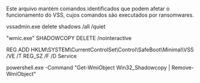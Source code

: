 Este arquivo mantém comandos identificados que podem afetar o funcionamento do VSS, cujos comandos são executados por ransomwares. 

vssadmin.exe delete shadows /all /quiet

"wmic.exe" SHADOWCOPY DELETE /nointeractive

REG ADD HKLM\SYSTEM\CurrentControlSet\Control\SafeBoot\Minimal\VSS /VE /T REG_SZ /F /D Service

powershell.exe -Command "Get-WmiObject Win32_Shadowcopy | Remove-WmiObject"

